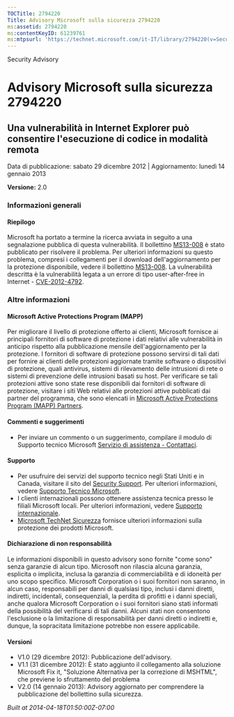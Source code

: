 ```yaml
---
TOCTitle: 2794220
Title: Advisory Microsoft sulla sicurezza 2794220
ms:assetid: 2794220
ms:contentKeyID: 61239761
ms:mtpsurl: 'https://technet.microsoft.com/it-IT/library/2794220(v=Security.10)'
---
```


Security Advisory

Advisory Microsoft sulla sicurezza 2794220
==========================================

Una vulnerabilità in Internet Explorer può consentire l'esecuzione di codice in modalità remota
-----------------------------------------------------------------------------------------------

Data di pubblicazione: sabato 29 dicembre 2012 | Aggiornamento: lunedì 14 gennaio 2013

**Versione:** 2.0

### Informazioni generali

#### Riepilogo

Microsoft ha portato a termine la ricerca avviata in seguito a una segnalazione pubblica di questa vulnerabilità. Il bollettino [MS13-008](http://go.microsoft.com/fwlink/?linkid=275628) è stato pubblicato per risolvere il problema. Per ulteriori informazioni su questo problema, compresi i collegamenti per il download dell'aggiornamento per la protezione disponibile, vedere il bollettino [MS13-008](http://go.microsoft.com/fwlink/?linkid=275628). La vulnerabilità descritta è la vulnerabilità legata a un errore di tipo user-after-free in Internet - [CVE-2012-4792](http://www.cve.mitre.org/cgi-bin/cvename.cgi?name=cve-2012-4792).

### Altre informazioni

#### Microsoft Active Protections Program (MAPP)

Per migliorare il livello di protezione offerto ai clienti, Microsoft fornisce ai principali fornitori di software di protezione i dati relativi alle vulnerabilità in anticipo rispetto alla pubblicazione mensile dell'aggiornamento per la protezione. I fornitori di software di protezione possono servirsi di tali dati per fornire ai clienti delle protezioni aggiornate tramite software o dispositivi di protezione, quali antivirus, sistemi di rilevamento delle intrusioni di rete o sistemi di prevenzione delle intrusioni basati su host. Per verificare se tali protezioni attive sono state rese disponibili dai fornitori di software di protezione, visitare i siti Web relativi alle protezioni attive pubblicati dai partner del programma, che sono elencati in [Microsoft Active Protections Program (MAPP) Partners](http://go.microsoft.com/fwlink/?linkid=215201).

#### Commenti e suggerimenti

-   Per inviare un commento o un suggerimento, compilare il modulo di Supporto tecnico Microsoft [Servizio di assistenza - Contattaci](http://support.microsoft.com/kb/?scid=sw;en;1257&showpage=1&ws=technet&sd=tech).

#### Supporto

-   Per usufruire dei servizi del supporto tecnico negli Stati Uniti e in Canada, visitare il sito del [Security Support](https://consumersecuritysupport.microsoft.com/default.aspx?mkt=it-it). Per ulteriori informazioni, vedere [Supporto Tecnico Microsoft](http://support.microsoft.com/?ln=it).
-   I clienti internazionali possono ottenere assistenza tecnica presso le filiali Microsoft locali. Per ulteriori informazioni, vedere [Supporto internazionale](http://support.microsoft.com/common/international.aspx).
-   [Microsoft TechNet Sicurezza](http://technet.microsoft.com/it-it/security/default.aspx) fornisce ulteriori informazioni sulla protezione dei prodotti Microsoft.

#### Dichiarazione di non responsabilità

Le informazioni disponibili in questo advisory sono fornite "come sono" senza garanzie di alcun tipo. Microsoft non rilascia alcuna garanzia, esplicita o implicita, inclusa la garanzia di commerciabilità e di idoneità per uno scopo specifico. Microsoft Corporation o i suoi fornitori non saranno, in alcun caso, responsabili per danni di qualsiasi tipo, inclusi i danni diretti, indiretti, incidentali, consequenziali, la perdita di profitti e i danni speciali, anche qualora Microsoft Corporation o i suoi fornitori siano stati informati della possibilità del verificarsi di tali danni. Alcuni stati non consentono l'esclusione o la limitazione di responsabilità per danni diretti o indiretti e, dunque, la sopracitata limitazione potrebbe non essere applicabile.

#### Versioni

-   V1.0 (29 dicembre 2012): Pubblicazione dell'advisory.
-   V1.1 (31 dicembre 2012): È stato aggiunto il collegamento alla soluzione Microsoft Fix it, "Soluzione Alternativa per la correzione di MSHTML", che previene lo sfruttamento del problema
-   V2.0 (14 gennaio 2013): Advisory aggiornato per comprendere la pubblicazione del bollettino sulla sicurezza.

*Built at 2014-04-18T01:50:00Z-07:00*
